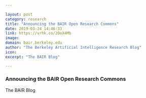 ```yaml
---

layout: post
category: research
title: "Announcing the BAIR Open Research Commons"
date: 2019-03-24 14:46:33
link: https://vrhk.co/2OoX4Mb
image: 
domain: bair.berkeley.edu
author: "The Berkeley Artificial Intelligence Research Blog"
icon: 
excerpt: "The BAIR Blog"

---
```


### Announcing the BAIR Open Research Commons

The BAIR Blog